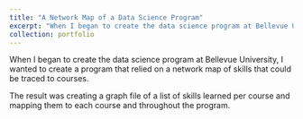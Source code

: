 ```yaml
---
title: "A Network Map of a Data Science Program"
excerpt: "When I began to create the data science program at Bellevue University, I wanted to create a program that relied on a network map of skills that could be traced to courses." <br/><br/><img src='/images/gexfjs.png'>"
collection: portfolio
---
```


When I began to create the data science program at Bellevue University, I wanted to create a program that relied on a network map of skills that could be traced to courses. 

The result was creating a graph file of a list of skills learned per course and mapping them to each course and throughout the program. 
